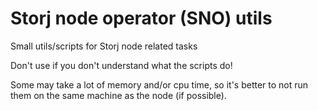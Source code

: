 # Storj node operator (SNO) utils

Small utils/scripts for Storj node related tasks

Don't use if you don't understand what the scripts do!

Some may take a lot of memory and/or cpu time, so it's better to not run them on the same machine as the node (if possible).
